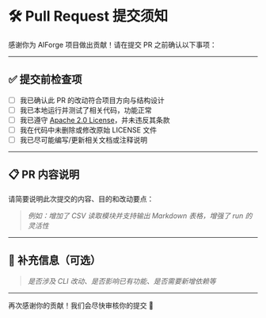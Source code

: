 # 🛠️ Pull Request 提交须知

感谢你为 AIForge 项目做出贡献！请在提交 PR 之前确认以下事项：

---

## ✅ 提交前检查项

- [ ] 我已确认此 PR 的改动符合项目方向与结构设计
- [ ] 我已本地运行并测试了相关代码，功能正常
- [ ] 我已遵守 [Apache 2.0 License](../LICENSE)，并未违反其条款
- [ ] 我在代码中未删除或修改原始 LICENSE 文件
- [ ] 我已尽可能编写/更新相关文档或注释说明

---

## 📋 PR 内容说明

请简要说明此次提交的内容、目的和改动要点：

> _例如：增加了 CSV 读取模块并支持输出 Markdown 表格，增强了 run 的灵活性_

---

## 🚦 补充信息（可选）

> _是否涉及 CLI 改动、是否影响已有功能、是否需要新增依赖等_

---

再次感谢你的贡献！我们会尽快审核你的提交 💪